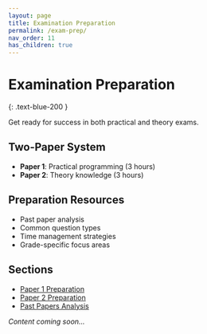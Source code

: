 ```yaml
---
layout: page
title: Examination Preparation
permalink: /exam-prep/
nav_order: 11
has_children: true
---
```


# Examination Preparation
{: .text-blue-200 }

Get ready for success in both practical and theory exams.

## Two-Paper System
- **Paper 1**: Practical programming (3 hours)
- **Paper 2**: Theory knowledge (3 hours)

## Preparation Resources
- Past paper analysis
- Common question types
- Time management strategies
- Grade-specific focus areas

## Sections
- [Paper 1 Preparation](./paper1)
- [Paper 2 Preparation](./paper2)
- [Past Papers Analysis](./past-papers)

*Content coming soon...*

